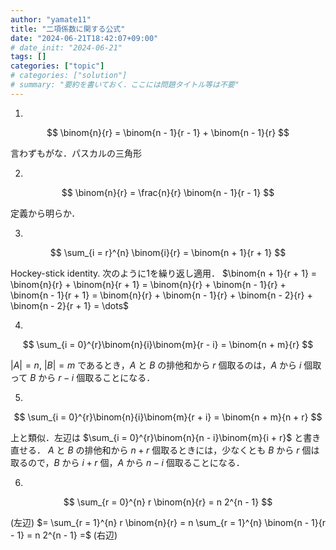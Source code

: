 ```yaml
---
author: "yamate11"
title: "二項係数に関する公式"
date: "2024-06-21T18:42:07+09:00"
# date_init: "2024-06-21"
tags: []
categories: ["topic"]
# categories: ["solution"]
# summary: "要約を書いておく．ここには問題タイトル等は不要" 
---
```


1. 

$$
\binom{n}{r} = \binom{n - 1}{r - 1} + \binom{n - 1}{r}
$$

言わずもがな．パスカルの三角形

2. 

$$
\binom{n}{r} = \frac{n}{r} \binom{n - 1}{r - 1}
$$

定義から明らか．

3.

$$
\sum_{i = r}^{n} \binom{i}{r} = \binom{n + 1}{r + 1}
$$

Hockey-stick identity. 次のように1を繰り返し適用．
$\binom{n + 1}{r + 1} = \binom{n}{r} + \binom{n}{r + 1}
 = \binom{n}{r} + \binom{n - 1}{r} + \binom{n - 1}{r + 1}
 = \binom{n}{r} + \binom{n - 1}{r} + \binom{n - 2}{r} + \binom{n - 2}{r + 1}
 = \dots$

4.

$$
\sum_{i = 0}^{r}\binom{n}{i}\binom{m}{r - i} = \binom{n + m}{r}
$$

$|A| = n$, $|B| = m$ であるとき，$A$ と $B$ の排他和から $r$ 個取るのは，$A$ から $i$ 個取って $B$ から $r - i$ 個取ることになる．


5.
$$
\sum_{i = 0}^{r}\binom{n}{i}\binom{m}{r + i} = \binom{n + m}{n + r}
$$

上と類似．左辺は $\sum_{i = 0}^{r}\binom{n}{n - i}\binom{m}{i + r}$ と書き直せる．
$A$ と $B$ の排他和から $n + r$ 個取るときには，少なくとも $B$ から $r$ 個は取るので，$B$ から $i + r$ 個，$A$ から $n - i$ 個取ることになる．

6.

$$
\sum_{r = 0}^{n} r \binom{n}{r} = n 2^{n - 1}
$$

(左辺) $= \sum_{r = 1}^{n} r \binom{n}{r} = n \sum_{r = 1}^{n} \binom{n - 1}{r - 1} = n 2^{n - 1} =$ (右辺)

